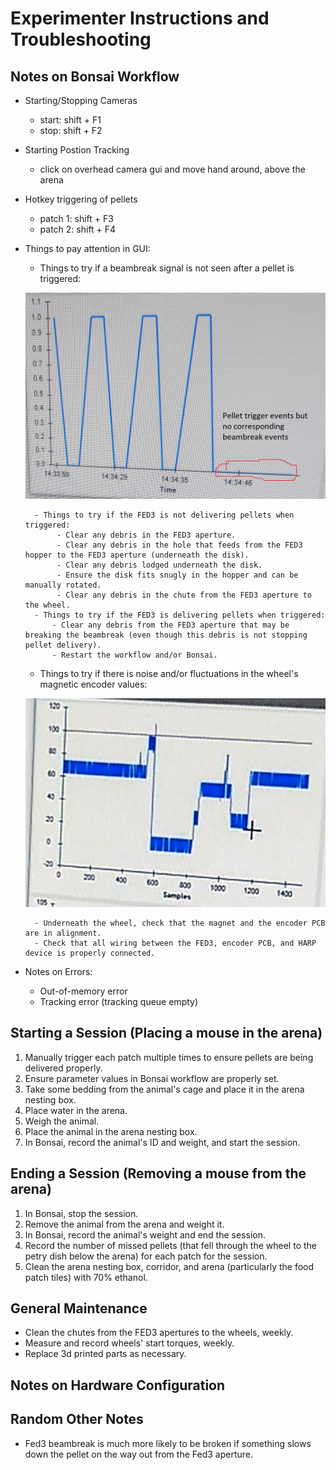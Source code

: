 # Experimenter Instructions and Troubleshooting

## Notes on Bonsai Workflow

- Starting/Stopping Cameras
	- start: shift + F1 
	- stop: shift + F2
- Starting Postion Tracking
	- click on overhead camera gui and move hand around, above the arena
- Hotkey triggering of pellets
	- patch 1: shift + F3
	- patch 2: shift + F4

- Things to pay attention in GUI:
	- Things to try if a beambreak signal is not seen after a pellet is triggered:

	![Pellet trigger no beambreak](pellet_trigger_no_beambreak.png)
		
		- Things to try if the FED3 is not delivering pellets when triggered:
			 - Clear any debris in the FED3 aperture.
			 - Clear any debris in the hole that feeds from the FED3 hopper to the FED3 aperture (underneath the disk).
			 - Clear any debris lodged underneath the disk.
			 - Ensure the disk fits snugly in the hopper and can be manually rotated.
			 - Clear any debris in the chute from the FED3 aperture to the wheel.
		- Things to try if the FED3 is delivering pellets when triggered:
			- Clear any debris from the FED3 aperture that may be breaking the beambreak (even though this debris is not stopping pellet delivery).
			- Restart the workflow and/or Bonsai.
	
	- Things to try if there is noise and/or fluctuations in the wheel's magnetic encoder values:

	![Magnetic encoder noise](Magnetic_encoder_noise.png)

		- Underneath the wheel, check that the magnet and the encoder PCB are in alignment.
		- Check that all wiring between the FED3, encoder PCB, and HARP device is properly connected.

- Notes on Errors:
	- Out-of-memory error
	- Tracking error (tracking queue empty)

## Starting a Session (Placing a mouse in the arena)

1. Manually trigger each patch multiple times to ensure pellets are being delivered properly.
2. Ensure parameter values in Bonsai workflow are properly set.
3. Take some bedding from the animal's cage and place it in the arena nesting box.
4. Place water in the arena.
5. Weigh the animal.
6. Place the animal in the arena nesting box.
7. In Bonsai, record the animal's ID and weight, and start the session.

## Ending a Session (Removing a mouse from the arena)
1. In Bonsai, stop the session.
2. Remove the animal from the arena and weight it.
3. In Bonsai, record the animal's weight and end the session.
4. Record the number of missed pellets (that fell through the wheel to the petry dish below the arena) for each patch for the session.
5. Clean the arena nesting box, corridor, and arena (particularly the food patch tiles) with 70% ethanol.

## General Maintenance

- Clean the chutes from the FED3 apertures to the wheels, weekly.
- Measure and record wheels' start torques, weekly.
- Replace 3d printed parts as necessary.

## Notes on Hardware Configuration

## Random Other Notes

- Fed3 beambreak is much more likely to be broken if something slows down the pellet on the way out from the Fed3 aperture.